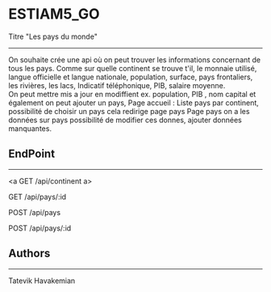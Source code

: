 # ESTIAM5_GO
Titre "Les pays du monde"
***

On souhaite crée une api où on peut trouver les informations concernant de tous les pays.
Comme sur quelle continent se trouve t'il, le monnaie utilisé, langue officielle et langue nationale, population, surface, pays frontaliers, les rivières, les lacs, Indicatif téléphonique, PIB, salaire moyenne.  
On peut mettre mis a jour en modiffient ex. population, PIB , nom capital et également on peut ajouter un pays, 
Page accueil : Liste pays par continent, possibilité de choisir un pays cela redirige page pays
Page pays on a les données sur pays possibilité de modifier ces donnes, ajouter données manquantes.


## EndPoint 
***
<a GET /api/continent a>

GET /api/pays/:id

POST /api/pays

POST /api/pays/:id 


## Authors
***
Tatevik Havakemian
